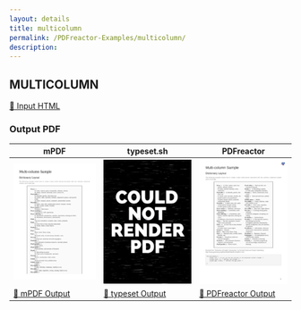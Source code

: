 ```yaml
---
layout: details
title: multicolumn
permalink: /PDFreactor-Examples/multicolumn/
description: 
---
```




## MULTICOLUMN

[📄 Input HTML](/html/PDFreactor%20Examples/multicolumn/multicolumn.html)

### Output PDF

| mPDF | typeset.sh | PDFreactor |
|---------|---------|---------|
| ![mPDF Preview](mpdf__html_PDFreactor_Examples_multicolumn_multicolumn.html.png) | ![typeset Preview](typeset__html_PDFreactor_Examples_multicolumn_multicolumn.html.png) | ![PDFreactor Preview](pdfreactor__html_PDFreactor_Examples_multicolumn_multicolumn.html.png) |
| [📕 mPDF Output](mpdf__html_PDFreactor_Examples_multicolumn_multicolumn.html.pdf) | [📕 typeset Output](typeset__html_PDFreactor_Examples_multicolumn_multicolumn.html.pdf) | [📕 PDFreactor Output](pdfreactor__html_PDFreactor_Examples_multicolumn_multicolumn.html.pdf) |


